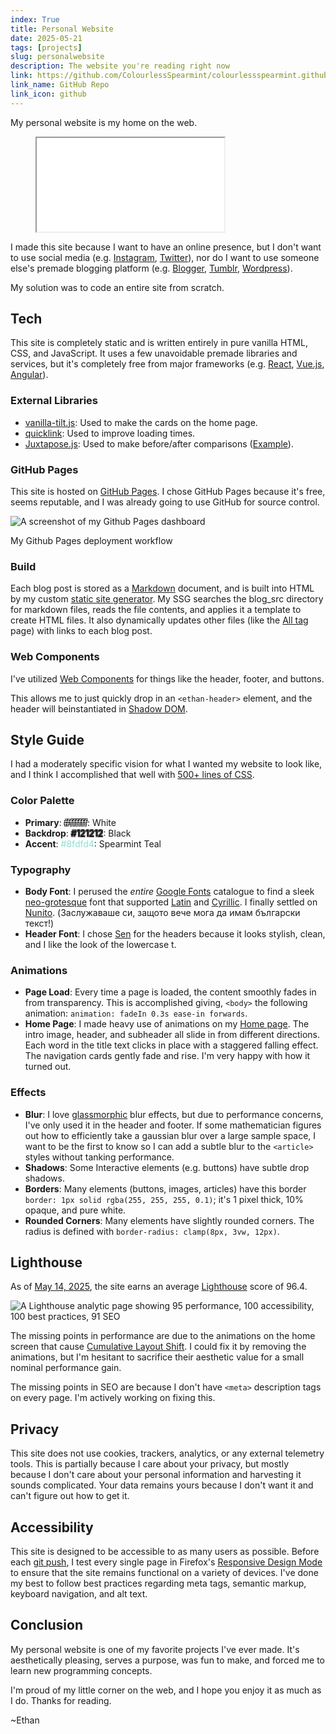 ```yaml
---
index: True
title: Personal Website
date: 2025-05-21
tags: [projects]
slug: personalwebsite
description: The website you're reading right now
link: https://github.com/ColourlessSpearmint/colourlessspearmint.github.io
link_name: GitHub Repo
link_icon: github
---
```


My personal website is my home on the web.

<figure>
    <iframe src="../../index.html" scrolling="no" style="pointer-events: none;"></iframe>
</figure>

I made this site because I want to have an online presence, but I don't want to use social media (e.g. [Instagram](https://www.instagram.com/), [Twitter](https://twitter.com/)), nor do I want to use someone else's premade blogging platform (e.g. [Blogger](https://www.blogger.com), [Tumblr](https://www.tumblr.com/), [Wordpress](https://wordpress.com/)).

My solution was to code an entire site from scratch.

## Tech

This site is completely static and is written entirely in pure vanilla HTML, CSS, and JavaScript. It uses a few unavoidable premade libraries and services, but it's completely free from major frameworks (e.g. [React](https://react.dev/), [Vue.js](https://vuejs.org/), [Angular](https://angular.io/)).

### External Libraries

- [vanilla-tilt.js](https://micku7zu.github.io/vanilla-tilt.js/): Used to make the cards on the home page.
- [quicklink](https://github.com/GoogleChromeLabs/quicklink): Used to improve loading times.
- [Juxtapose.js](https://github.com/NUKnightLab/juxtapose): Used to make before/after comparisons ([Example](/projects/colourlesstransformer)).

### GitHub Pages

This site is hosted on [GitHub Pages](https://pages.github.com/). I chose GitHub Pages because it's free, seems reputable, and I was already going to use GitHub for source control.

![A screenshot of my Github Pages dashboard](../../images/ghpages.webp)

My Github Pages deployment workflow

### Build

Each blog post is stored as a [Markdown](https://en.wikipedia.org/wiki/Markdown) document, and is built into HTML by my custom [static site generator](https://en.wikipedia.org/wiki/Static_site_generator). My SSG searches the blog_src directory for markdown files, reads the file contents, and applies it a template to create HTML files. It also dynamically updates other files (like the [All tag](https://colourlessspearmint.github.io/blog/all) page) with links to each blog post.

### Web Components

I've utilized [Web Components](https://developer.mozilla.org/en-US/docs/Web/API/Web_components) for things like the header, footer, and buttons.

This allows me to just quickly drop in an `<ethan-header>` element, and the header will beinstantiated in [Shadow DOM](https://developer.mozilla.org/en-US/docs/Web/API/Web_components/Using_shadow_DOM).

## Style Guide

I had a moderately specific vision for what I wanted my website to look like, and I think I accomplished that well with [500+ lines of CSS](https://github.com/ColourlessSpearmint/colourlessspearmint.github.io/blob/main/common.css).

### Color Palette

- **Primary**: <span style="color: #ffffff; text-shadow: -1px -1px 0 #000000, 1px -1px 0 #000000, -1px 1px 0 #000000, 1px 1px 0 #000000;">#ffffff</span>: White
- **Backdrop**: <span style="color: #121212; text-shadow: -1px -1px 0 #3c3c3c, 1px -1px 0 #3c3c3c, -1px 1px 0 #3c3c3c, 1px 1px 0 #3c3c3c;">#121212</span>: Black
- **Accent**: <span style="color: #8fdfd4;">#8fdfd4</span>: Spearmint Teal

### Typography

- **Body Font**: I perused the *entire* [Google Fonts](https://fonts.google.com/) catalogue to find a sleek [neo-grotesque](https://fonts.google.com/knowledge/glossary/grotesque_neo_grotesque) font that supported [Latin](https://en.wikipedia.org/wiki/Latin_script) and [Cyrillic](https://en.wikipedia.org/wiki/Cyrillic_script). I finally settled on [Nunito](https://fonts.google.com/specimen/Nunito). (Заслужаваше си, защото вече мога да имам български текст!)
- **Header Font**: I chose [Sen](https://fonts.google.com/specimen/Sen) for the headers because it looks stylish, clean, and I like the look of the lowercase t.

### Animations

- **Page Load**: Every time a page is loaded, the content smoothly fades in from transparency. This is accomplished giving, `<body>` the following animation: `animation: fadeIn 0.3s ease-in forwards`.
- **Home Page**: I made heavy use of animations on my [Home page](https://colourlessspearmint.github.io/). The intro image, header, and subheader all slide in from different directions. Each word in the title text clicks in place with a staggered falling effect. The navigation cards gently fade and rise. I'm very happy with how it turned out.

### Effects

- **Blur**: I love [glassmorphic](https://css.glass/) blur effects, but due to performance concerns, I've only used it in the header and footer. If some mathematician figures out how to efficiently take a gaussian blur over a large sample space, I want to be the first to know so I can add a subtle blur to the `<article>` styles without tanking performance.
- **Shadows**: Some Interactive elements (e.g. buttons) have subtle drop shadows.
- **Borders**: Many elements (buttons, images, articles) have this border `border: 1px solid rgba(255, 255, 255, 0.1)`; it's 1 pixel thick, 10% opaque, and pure white.
- **Rounded Corners**: Many elements have slightly rounded corners. The radius is defined with `border-radius: clamp(8px, 3vw, 12px)`.

## Lighthouse

As of [May 14, 2025](https://pagespeed.web.dev/analysis/https-colourlessspearmint-github-io/x6c865vinn?form_factor=desktop), the site earns an average [Lighthouse](https://developer.chrome.com/docs/lighthouse) score of 96.4.

![A Lighthouse analytic page showing 95 performance, 100 accessibility, 100 best practices, 91 SEO](../../images/lighthouse.webp)

The missing points in performance are due to the animations on the home screen that cause [Cumulative Layout Shift](https://web.dev/articles/cls). I could fix it by removing the animations, but I'm hesitant to sacrifice their aesthetic value for a small nominal performance gain.

The missing points in SEO are because I don't have `<meta>` description tags on every page. I'm actively working on fixing this.

## Privacy

This site does not use cookies, trackers, analytics, or any external telemetry tools. This is partially because I care about your privacy, but mostly because I don't care about your personal information and harvesting it sounds complicated. Your data remains yours because I don't want it and can't figure out how to get it.

## Accessibility

This site is designed to be accessible to as many users as possible. Before each [git push](https://git-scm.com/docs/git-push), I test every single page in Firefox's [Responsive Design Mode](https://firefox-source-docs.mozilla.org/devtools-user/responsive_design_mode/) to ensure that the site remains functional on a variety of devices. I've done my best to follow best practices regarding meta tags, semantic markup, keyboard navigation, and alt text.

## Conclusion

My personal website is one of my favorite projects I've ever made. It's aesthetically pleasing, serves a purpose, was fun to make, and forced me to learn new programming concepts.

I'm proud of my little corner on the web, and I hope you enjoy it as much as I do. Thanks for reading.

~Ethan
